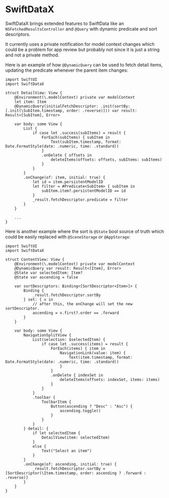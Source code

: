 # SwiftDataX

SwiftDataX brings extended features to SwiftData like an `NSFetchedResultsController` and `@Query` with dynamic predicate and sort descriptors.

It currently uses a private notification for model context changes which could be a problem for app review but probably not since it is just a string and not a private method.

Here is an example of how `@DynamicQuery` can be used to fetch detail items, updating the predicate whenever the parent item changes:
```
import SwiftUI
import SwiftDataX

struct DetailView: View {
    @Environment(\.modelContext) private var modelContext
    let item: Item
    @DynamicQuery(initialFetchDescriptor: .init(sortBy: [.init(\SubItem.timestamp, order: .reverse)])) var result: Result<[SubItem], Error>

    var body: some View {
        List {
            if case let .success(subItems) = result {
                ForEach(subItems) { subItem in
                    Text(subItem.timestamp, format: Date.FormatStyle(date: .numeric, time: .standard))
                }
                .onDelete { offsets in
                    deleteItems(offsets: offsets, subItems: subItems)
                }
            }
        }
        .onChange(of: item, initial: true) {
            let id = item.persistentModelID
            let filter = #Predicate<SubItem> { subItem in
                subItem.item?.persistentModelID == id
            }
            _result.fetchDescriptor.predicate = filter
        }
    }
	
	...
}
```
Here is another example where the sort is `@State` bool source of truth which could be easily replaced with `@SceneStorage` or `@AppStorage`:
```
import SwiftUI
import SwiftDataX

struct ContentView: View {
    @Environment(\.modelContext) private var modelContext
    @DynamicQuery var result: Result<[Item], Error>
    @State var selectedItem: Item?
    @State var ascending = false
 
    var sortDescriptors: Binding<[SortDescriptor<Item>]> {
        Binding {
            _result.fetchDescriptor.sortBy
        } set: { v in
            // after this, the onChange will set the new sortDescriptor.
            ascending = v.first?.order == .forward
        }
    }
    
    var body: some View {
        NavigationSplitView {
            List(selection: $selectedItem) {
                if case let .success(items) = result {
                    ForEach(items) { item in
                        NavigationLink(value: item) {
                            Text(item.timestamp, format: Date.FormatStyle(date: .numeric, time: .standard))
                        }
                    }
                    .onDelete { indexSet in
                        deleteItems(offsets: indexSet, items: items)
                    }
                }
            }
            .toolbar {
                ToolbarItem {
                    Button(ascending ? "Desc" : "Asc") {
                        ascending.toggle()
                    }
                }
            }
        } detail: {
            if let selectedItem {
                DetailView(item: selectedItem)
            }
            else {
                Text("Select an item")
            }
        }
        .onChange(of: ascending, initial: true) {
            _result.fetchDescriptor.sortBy = [SortDescriptor(\Item.timestamp, order: ascending ? .forward : .reverse)]
        }
    }
}
```